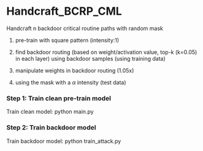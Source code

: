 # Handcraft_BCRP_CML

Handcraft n backdoor critical routine paths with random mask

1. pre-train with square pattern (intensity:1) 

2. find backdoor routing (based on weight/activation value, top-k (k=0.05) in each layer) using backdoor samples (using training data)

3. manipulate weights in backdoor routing (1.05x)

4. using the mask with a $\alpha$ intensity (test data)

### Step 1: Train clean pre-train model 
Train clean model:
    python main.py 

### Step 2: Train backdoor model
Train backdoor model:
	python train_attack.py